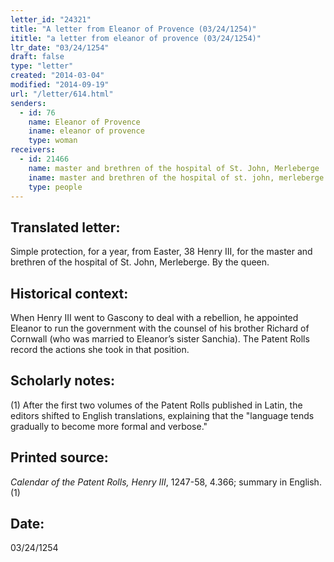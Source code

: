 ```yaml
---
letter_id: "24321"
title: "A letter from Eleanor of Provence (03/24/1254)"
ititle: "a letter from eleanor of provence (03/24/1254)"
ltr_date: "03/24/1254"
draft: false
type: "letter"
created: "2014-03-04"
modified: "2014-09-19"
url: "/letter/614.html"
senders:
  - id: 76
    name: Eleanor of Provence
    iname: eleanor of provence
    type: woman
receivers:
  - id: 21466
    name: master and brethren of the hospital of St. John, Merleberge
    iname: master and brethren of the hospital of st. john, merleberge
    type: people
---
```

<h2> Translated letter:</h2>Simple protection, for a year, from Easter, 38 Henry III, for the master and brethren of the hospital of St. John, Merleberge.
By the queen.
<h2 class="mt-4"> Historical context:</h2>When Henry III went to Gascony to deal with a rebellion, he appointed Eleanor to run the government with the counsel of his brother Richard of Cornwall (who was married to Eleanor’s sister Sanchia). The Patent Rolls record the actions she took in that position.
<h2 class="mt-4"> Scholarly notes:</h2>(1) After the first two volumes of the Patent Rolls published in Latin, the editors shifted to English translations, explaining that the "language tends gradually to become more formal and verbose."
<h2 class="mt-4"> Printed source:</h2><p><em>Calendar of the Patent Rolls, Henry III</em>, 1247-58, 4.366; summary in English.(1)</p><h2 class="mt-4"> Date:</h2>03/24/1254